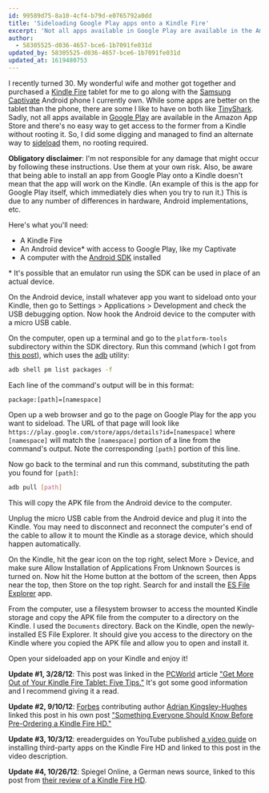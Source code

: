 ```yaml
---
id: 99589d75-8a10-4cf4-b79d-e0765792a0dd
title: 'Sideloading Google Play apps onto a Kindle Fire'
excerpt: 'Not all apps available in Google Play are available in the Amazon App Store. I did some digging and found a way to sideload them, no rooting required.'
author:
  - 58305525-d036-4657-bce6-1b7091fe031d
updated_by: 58305525-d036-4657-bce6-1b7091fe031d
updated_at: 1619480753
---
```

I recently turned 30. My wonderful wife and mother got together and purchased a [Kindle Fire](http://en.wikipedia.org/wiki/Kindle_Fire "Kindle Fire - Wikipedia, the free encyclopedia") tablet for me to go along with the [Samsung Captivate](http://en.wikipedia.org/wiki/Samsung_Galaxy_S#In_the_United_States "Samsung Galaxy S - Wikipedia, the free encyclopedia") Android phone I currently own. While some apps are better on the tablet than the phone, there are some I like to have on both like [TinyShark](https://play.google.com/store/apps/details?id=com.exigo.tiny "TinyShark - Android Apps on Google Play"). Sadly, not all apps available in [Google Play](https://play.google.com/store "Home - Google Play") are available in the Amazon App Store and there's no easy way to get access to the former from a Kindle without rooting it. So, I did some digging and managed to find an alternate way to [sideload](http://en.wikipedia.org/wiki/Sideloading "Sideloading - Wikipedia, the free encyclopedia") them, no rooting required.

**Obligatory disclaimer**: I'm not responsible for any damage that might occur by following these instructions. Use them at your own risk. Also, be aware that being able to install an app from Google Play onto a Kindle doesn't mean that the app will work on the Kindle. (An example of this is the app for Google Play itself, which immediately dies when you try to run it.) This is due to any number of differences in hardware, Android implementations, etc.

Here's what you'll need:

- A Kindle Fire
- An Android device* with access to Google Play, like my Captivate
- A computer with the [Android SDK](http://developer.android.com/sdk/index.html "Android SDK | Android Developers") installed

\* It's possible that an emulator run using the SDK can be used in place of an actual device.

On the Android device, install whatever app you want to sideload onto your Kindle, then go to Settings > Applications > Development and check the USB debugging option. Now hook the Android device to the computer with a micro USB cable.

On the computer, open up a terminal and go to the `platform-tools` subdirectory within the SDK directory. Run this command (which I got from [this post](http://intrepidusgroup.com/insight/2011/04/hey-skype-the-mid-90s-called/ "Hey, Skype: the mid-90′s called… – Intrepidus Group - Insight")), which uses the [adb](http://developer.android.com/guide/developing/tools/adb.html "Android Debug Bridge | Android Developers") utility:

```bash
adb shell pm list packages -f
```

Each line of the command's output will be in this format:

```none
package:[path]=[namespace]
```

Open up a web browser and go to the page on Google Play for the app you want to sideload. The URL of that page will look like `https://play.google.com/store/apps/details?id=[namespace]` where `[namespace]` will match the `[namespace]` portion of a line from the command's output. Note the corresponding `[path]` portion of this line.

Now go back to the terminal and run this command, substituting the path you found for `[path]`:

```bash
adb pull [path]
```

This will copy the APK file from the Android device to the computer.

Unplug the micro USB cable from the Android device and plug it into the Kindle. You may need to disconnect and reconnect the computer's end of the cable to allow it to mount the Kindle as a storage device, which should happen automatically.

On the Kindle, hit the gear icon on the top right, select More > Device, and make sure Allow Installation of Applications From Unknown Sources is turned on. Now hit the Home button at the bottom of the screen, then Apps near the top, then Store on the top right. Search for and install the [ES File Explorer](http://www.amazon.com/ES-Mobile-File-Explorer/dp/B008K6HN8I/ "Amazon.com: ES File Explorer: Appstore for Android") app.

From the computer, use a filesystem browser to access the mounted Kindle storage and copy the APK file from the computer to a directory on the Kindle. I used the `Documents` directory. Back on the Kindle, open the newly-installed ES File Explorer. It should give you access to the directory on the Kindle where you copied the APK file and allow you to open and install it.

Open your sideloaded app on your Kindle and enjoy it!

**Update #1, 3/28/12**: This post was linked in the [PCWorld](http://www.pcworld.com/ "Reviews and News on Tech Products, Software and Downloads | PCWorld") article ["Get More Out of Your Kindle Fire Tablet: Five Tips."](http://www.pcworld.com/article/252821/get_more_out_of_your_kindle_fire_tablet_five_tips.html "Get More Out of Your Kindle Fire Tablet: Five Tips | PCWorld") It's got some good information and I recommend giving it a read.

**Update #2, 9/10/12**: [Forbes](http://forbes.com "Information for the World's Business Leaders - Forbes.com") contributing author [Adrian Kingsley-Hughes](http://blogs.forbes.com/adriankingsleyhughes/ "Adrian Kingsley-Hughes - Tech For The Rest Of Us - Forbes") linked this post in his own post ["Something Everyone Should Know Before Pre-Ordering a Kindle Fire HD."](http://www.forbes.com/sites/adriankingsleyhughes/2012/09/08/something-everyone-should-know-before-pre-ordering-a-kindle-fire-hd/ "Something Everyone Should Know Before Pre-Ordering A Kindle Fire HD - Forbes")

**Update #3, 10/3/12**: ereaderguides on YouTube published [a video guide](http://www.youtube.com/watch?v=WJ3R5O_itLE "How to: Install Third Party Android Apps on the Kindle Fire HD - YouTube") on installing third-party apps on the Kindle Fire HD and linked to this post in the video description.

**Update #4, 10/26/12**: Spiegel Online, a German news source, linked to this post from [their review of a Kindle Fire HD](http://www.spiegel.de/netzwelt/gadgets/kindle-fire-hd-amazon-tablet-im-test-a-863457.html "Kindle Fire HD: Amazon Tablet in the test - SPIEGEL ONLINE").